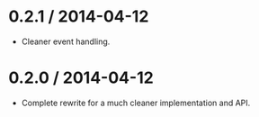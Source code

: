 0.2.1 / 2014-04-12
==================

* Cleaner event handling.



0.2.0 / 2014-04-12
==================

* Complete rewrite for a much cleaner implementation and API.

